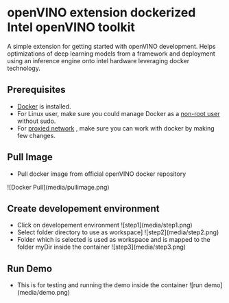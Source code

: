 # openVINO extension dockerized Intel openVINO toolkit

A simple extension for getting started with openVINO development.
Helps optimizations of deep learning models from a framework and deployment using an inference engine onto intel hardware leveraging docker technology.

## Prerequisites
* [Docker](https://www.docker.com/) is installed.
* For Linux user, make sure you could manage Docker as a [non-root user](https://docs.docker.com/engine/install/linux-postinstall/) without sudo.
* For [proxied network](https://docs.docker.com/config/daemon/systemd/#httphttps-proxy) , make sure you can work with docker by making few changes.

## Pull Image

* Pull docker image from official openVINO docker repository

![Docker Pull](media/pullimage.png\)

## Create developement environment

* Click on developement environment
![step1](media/step1.png\)
* Select folder directory to use as workspace]
![step2](media/step2.png\)
* Folder which is selected is used as workspace and is mapped to the folder myDir inside the container
![step3](media/step3.png\)

## Run Demo

* This is for testing and running the demo inside the container
![run demo](media/demo.png\)